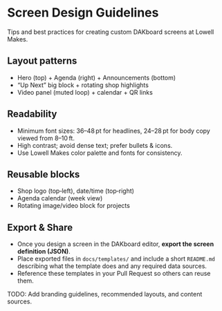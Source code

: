 # Screen Design Guidelines

Tips and best practices for creating custom DAKboard screens at Lowell Makes.

## Layout patterns

- Hero (top) + Agenda (right) + Announcements (bottom)
- “Up Next” big block + rotating shop highlights
- Video panel (muted loop) + calendar + QR links

## Readability

- Minimum font sizes: 36–48 pt for headlines, 24–28 pt for body copy viewed from 8–10 ft.
- High contrast; avoid dense text; prefer bullets & icons.
- Use Lowell Makes color palette and fonts for consistency.

## Reusable blocks

- Shop logo (top‑left), date/time (top‑right)
- Agenda calendar (week view)
- Rotating image/video block for projects

## Export & Share

- Once you design a screen in the DAKboard editor, **export the screen definition (JSON)**.
- Place exported files in `docs/templates/` and include a short `README.md` describing what the template does and any required data sources.
- Reference these templates in your Pull Request so others can reuse them.

TODO: Add branding guidelines, recommended layouts, and content sources.
